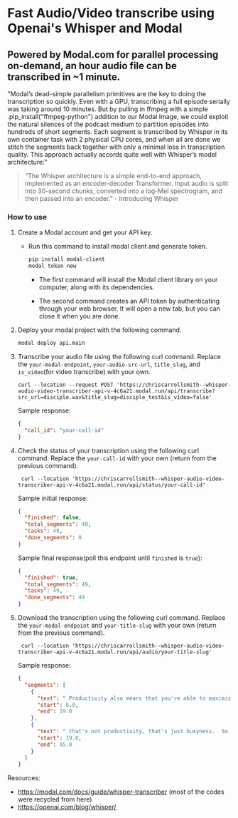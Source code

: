 # Fast Audio/Video transcribe using Openai's Whisper and Modal

## Powered by Modal.com for parallel processing on-demand, an hour audio file can be transcribed in ~1 minute.

"Modal’s dead-simple parallelism primitives are the key to doing the transcription so quickly. Even with a GPU, transcribing a full episode serially was taking around 10 minutes. But by pulling in ffmpeg with a simple .pip_install("ffmpeg-python") addition to our Modal Image, we could exploit the natural silences of the podcast medium to partition episodes into hundreds of short segments. Each segment is transcribed by Whisper in its own container task with 2 physical CPU cores, and when all are done we stitch the segments back together with only a minimal loss in transcription quality. This approach actually accords quite well with Whisper’s model architecture:"

> “The Whisper architecture is a simple end-to-end approach, implemented as an encoder-decoder Transformer. Input audio is split into 30-second chunks, converted into a log-Mel spectrogram, and then passed into an encoder.” - Introducing Whisper

### How to use

1. Create a Modal account and get your API key.

   - Run this command to install modal client and generate token.

     ```bash
     pip install modal-client
     modal token new
     ```

     - The first command will install the Modal client library on your computer, along with its dependencies.

     - The second command creates an API token by authenticating through your web browser. It will open a new tab, but you can close it when you are done.

2. Deploy your modal project with the following command.

   ```bash
   modal deploy api.main
   ```

3. Transcribe your audio file using the following curl command. Replace the `your-modal-endpoint`, `your-audio-src-url`, `title_slug`, and `is_video`(for video transcribe) with your own.

   ```curl
   curl --location --request POST 'https://chriscarrollsmith--whisper-audio-video-transcriber-api-v-4c6a21.modal.run/api/transcribe?src_url=disciple.wav&title_slug=disciple_test&is_video=false'
   ```

   Sample response:

   ```json
   {
     "call_id": "your-call-id"
   }
   ```

4. Check the status of your transcription using the following curl command. Replace the `your-call-id` with your own (return from the previous command).

   ```curl
    curl --location 'https://chriscarrollsmith--whisper-audio-video-transcriber-api-v-4c6a21.modal.run/api/status/your-call-id'
   ```

   Sample initial response:

   ```json
   {
     "finished": false,
     "total_segments": 49,
     "tasks": 49,
     "done_segments": 0
   }
   ```

   Sample final response(poll this endpoint until `finished` is `true`):

   ```json
   {
     "finished": true,
     "total_segments": 49,
     "tasks": 49,
     "done_segments": 49
   }
   ```

5. Download the transcription using the following curl command. Replace the `your-modal-endpoint` and `your-title-slug` with your own (return from the previous command).

   ```curl
    curl --location 'https://chriscarrollsmith--whisper-audio-video-transcriber-api-v-4c6a21.modal.run/api/audio/your-title-slug'
   ```

   Sample response:

   ```json
   {
     "segments": [
       {
         "text": " Productivity also means that you're able to maximize the hours that you have and also rest deliberately in between.  That's real productivity because if you're just constantly working without breaks and without really knowing what your goals are and what you're achieving,",
         "start": 0.0,
         "end": 19.0
       },
       {
         "text": " that's not productivity, that's just busyness.  So that's the difference between productivity and busyness and it really starts from the very beginning of your day.",
         "start": 19.0,
         "end": 45.0
       }
     ]
   }
   ```

Resources:

- https://modal.com/docs/guide/whisper-transcriber (most of the codes were recycled from here)
- https://openai.com/blog/whisper/

